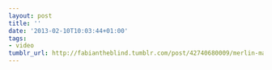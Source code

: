 ```yaml
---
layout: post
title: ''
date: '2013-02-10T10:03:44+01:00'
tags:
- video
tumblr_url: http://fabiantheblind.tumblr.com/post/42740680009/merlin-mann-saz-i-want-them-to-watch-that
---
```

